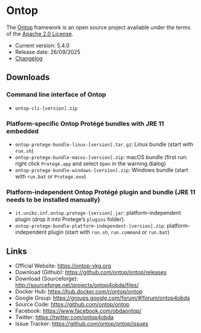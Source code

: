 # Ontop

The [Ontop](http://ontop-vkg.org) framework is an open source project available under the terms of the
[Apache 2.0 License](http://www.apache.org/licenses/LICENSE-2.0.txt).

* Current version: 5.4.0
* Release date: 26/09/2025
* [Changelog](https://ontop-vkg.org/guide/releases.html)

## Downloads

### Command line interface of Ontop

- `ontop-cli-[version].zip`

### Platform-specific Ontop Protégé bundles with JRE 11 embedded

- `ontop-protege-bundle-linux-[version].tar.gz`:  Linux bundle (start with `run.sh`)
- `ontop-protege-bundle-macos-[version].zip`: macOS bundle (first run: right click `Protégé.app` and select `Open` in
  the warning dialog)
- `ontop-protege-bundle-windows-[version].zip`: Windows bundle (start with `run.bat` or `Protege.exe`)

### Platform-independent Ontop Protégé plugin and bundle (JRE 11 needs to be installed manually)

- `it.unibz.inf.ontop.protege-[version].jar`: platform-independent plugin (drop it into Protege’s `plugins` folder).
- `ontop-protege-bundle-platform-independent-[version].zip`: platform-independent plugin (start with `run.sh`, `run.command`
  or `run.bat`)

## Links

- Official Website: https://ontop-vkg.org
- Download (Github): https://github.com/ontop/ontop/releases
- Download (Sourceforge): http://sourceforge.net/projects/ontop4obda/files/
- Docker Hub: https://hub.docker.com/r/ontop/ontop
- Google Group: https://groups.google.com/forum/#!forum/ontop4obda
- Source Code: https://github.com/ontop/ontop
- Facebook: https://www.facebook.com/obdaontop/
- Twitter: https://twitter.com/ontop4obda
- Issue Tracker: https://github.com/ontop/ontop/issues
